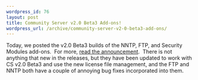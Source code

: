 ```yaml
--- 
wordpress_id: 76
layout: post
title: Community Server v2.0 Beta3 Add-ons!
wordpress_url: /archive/community-server-v2-0-beta3-add-ons/
---
```


<p>Today, we posted the v2.0 Beta3 builds of the NNTP, FTP, and Security Modules add-ons.&nbsp; For more, <a href="http://communityserver.org/forums/thread/511699.aspx">read the announcement</a>.&nbsp; There is not anything that new in the releases, but they have been updated to work with CS v2.0 Beta3 and use the new license file management, and the FTP and NNTP both have a couple of annoying bug fixes incorporated into them.</p>
         
